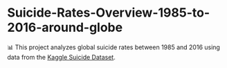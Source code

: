 # Suicide-Rates-Overview-1985-to-2016-around-globe
📊 This project analyzes global suicide rates between 1985 and 2016 using data from the [Kaggle Suicide Dataset](https://www.kaggle.com/datasets/szamil/suicide-rates-overview-1985-to-2016).
